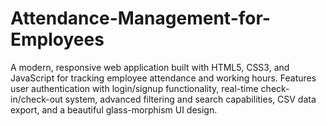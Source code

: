 # Attendance-Management-for-Employees
 A modern, responsive web application built with HTML5, CSS3, and JavaScript for tracking employee attendance and working hours. Features user authentication with login/signup functionality, real-time check-in/check-out system, advanced filtering and search capabilities, CSV data export, and a beautiful glass-morphism UI design. 
